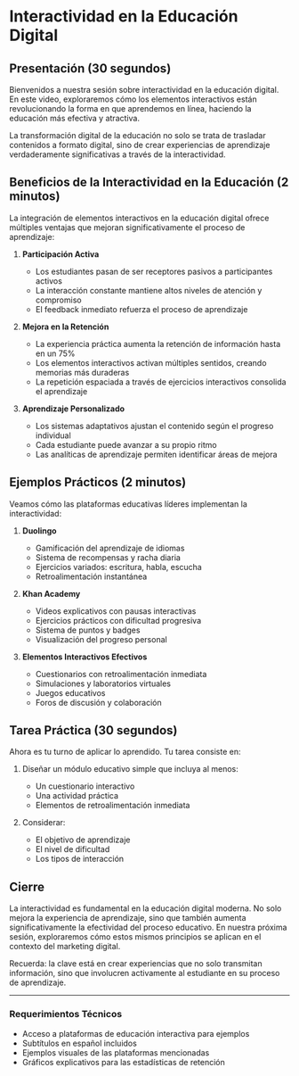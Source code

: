 # Interactividad en la Educación Digital

## Presentación (30 segundos)

Bienvenidos a nuestra sesión sobre interactividad en la educación digital. En este video, exploraremos cómo los elementos interactivos están revolucionando la forma en que aprendemos en línea, haciendo la educación más efectiva y atractiva.

La transformación digital de la educación no solo se trata de trasladar contenidos a formato digital, sino de crear experiencias de aprendizaje verdaderamente significativas a través de la interactividad.

## Beneficios de la Interactividad en la Educación (2 minutos)

La integración de elementos interactivos en la educación digital ofrece múltiples ventajas que mejoran significativamente el proceso de aprendizaje:

1. **Participación Activa**
   - Los estudiantes pasan de ser receptores pasivos a participantes activos
   - La interacción constante mantiene altos niveles de atención y compromiso
   - El feedback inmediato refuerza el proceso de aprendizaje

2. **Mejora en la Retención**
   - La experiencia práctica aumenta la retención de información hasta en un 75%
   - Los elementos interactivos activan múltiples sentidos, creando memorias más duraderas
   - La repetición espaciada a través de ejercicios interactivos consolida el aprendizaje

3. **Aprendizaje Personalizado**
   - Los sistemas adaptativos ajustan el contenido según el progreso individual
   - Cada estudiante puede avanzar a su propio ritmo
   - Las analíticas de aprendizaje permiten identificar áreas de mejora

## Ejemplos Prácticos (2 minutos)

Veamos cómo las plataformas educativas líderes implementan la interactividad:

1. **Duolingo**
   - Gamificación del aprendizaje de idiomas
   - Sistema de recompensas y racha diaria
   - Ejercicios variados: escritura, habla, escucha
   - Retroalimentación instantánea

2. **Khan Academy**
   - Videos explicativos con pausas interactivas
   - Ejercicios prácticos con dificultad progresiva
   - Sistema de puntos y badges
   - Visualización del progreso personal

3. **Elementos Interactivos Efectivos**
   - Cuestionarios con retroalimentación inmediata
   - Simulaciones y laboratorios virtuales
   - Juegos educativos
   - Foros de discusión y colaboración

## Tarea Práctica (30 segundos)

Ahora es tu turno de aplicar lo aprendido. Tu tarea consiste en:

1. Diseñar un módulo educativo simple que incluya al menos:
   - Un cuestionario interactivo
   - Una actividad práctica
   - Elementos de retroalimentación inmediata

2. Considerar:
   - El objetivo de aprendizaje
   - El nivel de dificultad
   - Los tipos de interacción

## Cierre

La interactividad es fundamental en la educación digital moderna. No solo mejora la experiencia de aprendizaje, sino que también aumenta significativamente la efectividad del proceso educativo. En nuestra próxima sesión, exploraremos cómo estos mismos principios se aplican en el contexto del marketing digital.

Recuerda: la clave está en crear experiencias que no solo transmitan información, sino que involucren activamente al estudiante en su proceso de aprendizaje.

---

### Requerimientos Técnicos

- Acceso a plataformas de educación interactiva para ejemplos
- Subtítulos en español incluidos
- Ejemplos visuales de las plataformas mencionadas
- Gráficos explicativos para las estadísticas de retención